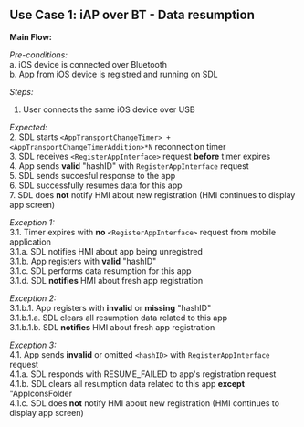 ## Use Case 1: iAP over BT - Data resumption

**Main Flow:**

_Pre-conditions:_  
a. iOS device is connected over Bluetooth  
b. App from iOS device is registred and running on SDL  

_Steps:_  
1. User connects the same iOS device over USB

_Expected:_  
2. SDL starts `<AppTransportChangeTimer> + <AppTransportChangeTimerAddition>*N` reconnection timer  
3. SDL receives `<RegisterAppInterface>` request **before** timer expires  
4. App sends **valid** "hashID" with `RegisterAppInterface` request  
5. SDL sends succesful response to the app  
6. SDL successfully resumes data for this app  
7. SDL does **not** notify HMI about new registration (HMI continues to display app screen)

_Exception 1:_  
3.1. Timer expires with **no** `<RegisterAppInterface>` request from mobile application  
3.1.a. SDL notifies HMI about app being unregistred  
3.1.b. App registers with **valid** "hashID"  
3.1.c. SDL performs data resumption for this app  
3.1.d. SDL **notifies** HMI about fresh app registration

_Exception 2:_  
3.1.b.1. App registers with **invalid** or **missing** "hashID"  
3.1.b.1.a. SDL clears all resumption data related to this app  
3.1.b.1.b. SDL **notifies** HMI about fresh app registration

_Exception 3:_  
4.1. App sends **invalid** or omitted `<hashID>` with `RegisterAppInterface` request   
4.1.a. SDL responds with RESUME_FAILED to app's registration request  
4.1.b. SDL clears all resumption data related to this app **except** "AppIconsFolder  
4.1.c. SDL does **not** notify HMI about new registration (HMI continues to display app screen)

